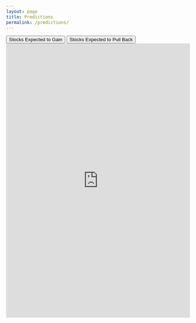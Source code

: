 ```yaml
---
layout: page
title: Predictions
permalink: /predictions/
---
```


<div class="tabs">
  <button id="Prediction1Btn" class="buttonlinks" onclick="openTable(event, 'Prediction1')">Stocks Expected to Gain</button>
  <button id="Prediction2Btn" class="buttonlinks" onclick="openTable(event, 'Prediction2')">Stocks Expected to Pull Back</button>
</div>

<div id="Prediction1" class="tabcontent">
  <iframe title="Stocks Expected to Gain +4.0% or More" aria-label="Table" src="https://datawrapper.dwcdn.net/Hx7ah" scrolling="yes" frameborder="0" style="width: 100%; border: none;" height="750"></iframe>
</div>

<div id="Prediction2" class="tabcontent" style="display:none;">
  <iframe title="Stocks Expected to Pull Back -1.5% or More" aria-label="Table" src="https://datawrapper.dwcdn.net/mXOqs" scrolling="yes" frameborder="0" style="width: 100%; border: none;" height="750"></iframe>
</div>

<script>
document.addEventListener("DOMContentLoaded", function() {
  // Check if a previously selected tab is stored
  var selectedTab = localStorage.getItem('selectedTab');
  
  // If there's a stored selection, open that tab, otherwise default to the first tab
  if (selectedTab) {
    openTable(null, selectedTab);
    document.getElementById(selectedTab + "Btn").classList.add("active");
  } else {
    // Default to the first tab
    openTable(null, 'Prediction1');
    document.getElementById("Prediction1Btn").classList.add("active");
  }
});

function openTable(evt, predictionName) {
  var i, tabcontent, buttonlinks;
  tabcontent = document.getElementsByClassName("tabcontent");
  for (i = 0; i < tabcontent.length; i++) {
    tabcontent[i].style.display = "none";
  }
  buttonlinks = document.getElementsByClassName("buttonlinks");
  for (i = 0; i < buttonlinks.length; i++) {
    buttonlinks[i].className = buttonlinks[i].className.replace(" active", "");
  }
  document.getElementById(predictionName).style.display = "block";
  
  if (evt) {
    evt.currentTarget.className += " active";
    // Store the selected tab
    localStorage.setItem('selectedTab', predictionName);
  } else {
    // This handles the default active state without an event
    document.getElementById(predictionName + "Btn").className += " active";
  }
}
</script>
